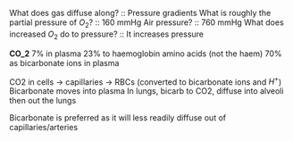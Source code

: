 What does gas diffuse along? :: Pressure gradients
What is roughly the partial pressure of $O_{2}$? :: 160 mmHg
Air pressure? :: 760 mmHg
What does increased $O_{2}$ do to pressure? :: It increases pressure


**CO_2**
7% in plasma
23% to haemoglobin amino acids (not the haem)
70% as bicarbonate ions in plasma

CO2 in cells -> capillaries -> RBCs (converted to bicarbonate ions and $H^{+}$)
Bicarbonate moves into plasma
In lungs, bicarb to CO2, diffuse into alveoli then out the lungs

Bicarbonate is preferred as it will less readily diffuse out of capillaries/arteries